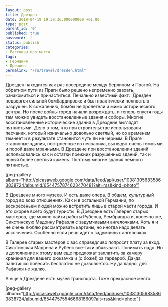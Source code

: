 ```yaml
---
layout: post
title: Дрезден
date: 2018-04-19 19:39:36.000000000 +01:00
type: post
parent_id: '0'
published: true
password: ''
status: publish
categories:
- Рассказы про места
tags:
- Германия
- Дрезден
permalink: "/ru/travel/dresden.html"
---
```

Дрезден находится как раз посередине между Берлином и Прагой. На обратном пути из Праги было решено непременно заехать, ознакомиться и причаститься. Печально известный факт:&nbsp; Дрезден подвергся сильной бомбардировке и был практически полностью разрушен. К сожалению, бомбы не пролетели и мимо исторического центра. Но после войны город начали возрождать, и теперь спустя годы там можно увидеть восстановленные здания и соборы. Многие восстановленные исторические здания в Дрездене выглядят пятнистыми. Дело в том, что при строительстве использовали песчаник, который изначально довольно светлый, но со временем темнеет и в результате становится чуть ли не черным. В Праге старинные здания, построенные из песчаника, выглядят очень темными и порой даже мрачными. В Дрездене при восстановлении зданий использовались как и остатки прежних разрушенных зданий, так и новый более светлый камень. Поэтому многие здания немного пятнистые.

[peg-gallery album="http://picasaweb.google.com/data/feed/api/user/103813056835863838724/albumid/6544757874623470481?alt=rss&kind=photo"]

В Дрездене много музеев. И есть даже опера. В общем, культурный город во всех отношениях. Как и в остальной Германии, по воскресеньем людей можно встретить лишь в старой части города. И это скорее всего будут туристы. В Дрездене есть Галерея старых мастеров, где можно найти работы Рубенса, Рембрандта и, конечно же, Сикстинскую Мадонну Рафаэля с задумчивыми ангелочками. Хоть я и не очень люблю рассматривать картины, но иногда надо делать исключения. Особенно если речь идет о задумчивых ангелочках.

В Галерее старых мастеров с вас справедливо попросят плату за вход. Сикстинская Мадонна и Рубенс все-таки обязывают. Понимать надо. Но в дополнение к этому вам еще предложат заплатить за камеру хранения для вашего рюкзачка и (о боже!) за гардероб. Да-да, пальтишко повесить бесплатно не дозволяется. Ну да ладно, для Рафаэля не жалко.

А еще в Дрездене есть музей транспорта. Тоже прекрасное место.

[peg-gallery album="http://picasaweb.google.com/data/feed/api/user/103813056835863838724/albumid/6544757554666816609?alt=rss&kind=photo"]

&nbsp;

